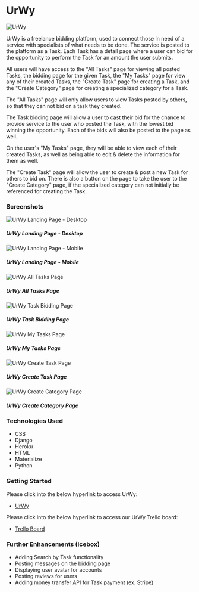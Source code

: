 # UrWy

![UrWy](https://i.imgur.com/NhwrRZa.jpg)

UrWy is a freelance bidding platform, used to connect those in need of a service with specialists of what needs to be done. The service is posted to the platform as a Task. Each Task has a detail page where a user can bid for the opportunity to perform the Task for an amount the user submits.

All users will have access to the "All Tasks" page for viewing all posted Tasks, the bidding page for the given Task, the "My Tasks" page for view any of their created Tasks, the "Create Task" page for creating a Task, and the "Create Category" page for creating a specialized category for a Task.

The "All Tasks" page will only allow users to view Tasks posted by others, so that they can not bid on a task they created. 

The Task bidding page will allow a user to cast their bid for the chance to provide service to the user who posted the Task, with the lowest bid winning the opportunity. Each of the bids will also be posted to the page as well.

On the user's "My Tasks" page, they will be able to view each of their created Tasks, as well as being able to edit & delete the information for them as well.

The "Create Task" page will allow the user to create & post a new Task for others to bid on. There is also a button on the page to take the user to the "Create Category" page, if the specialized category can not initially be referenced for creating the Task.

### __Screenshots__
![UrWy Landing Page - Desktop](https://i.imgur.com/SVXH263.png)
##### UrWy Landing Page - Desktop

![UrWy Landing Page - Mobile](https://i.imgur.com/s4gcs0q.png)
##### UrWy Landing Page - Mobile

![UrWy All Tasks Page](https://i.imgur.com/cnIgujH.png)
##### UrWy All Tasks Page

![UrWy Task Bidding Page](https://i.imgur.com/PUch4k2.png)
##### UrWy Task Bidding Page

![UrWy My Tasks Page](https://i.imgur.com/rvt1C6n.png)
##### UrWy My Tasks Page

![UrWy Create Task Page](https://i.imgur.com/ms9mhzj.png)
##### UrWy Create Task Page

![UrWy Create Category Page](https://i.imgur.com/FapNMeh.png)
##### UrWy Create Category Page


### __Technologies Used__
* CSS
* Django
* Heroku
* HTML
* Materialize
* Python


### __Getting Started__
Please click into the below hyperlink to access UrWy:
* [UrWy](https://urwy.herokuapp.com/)

Please click into the below hyperlink to access our UrWy Trello board:
* [Trello Board](https://trello.com/b/SNc09aFT/project-3-planning)


### __Further Enhancements (Icebox)__
* Adding Search by Task functionality
* Posting messages on the bidding page
* Displaying user avatar for accounts
* Posting reviews for users
* Adding money transfer API for Task payment (ex. Stripe)